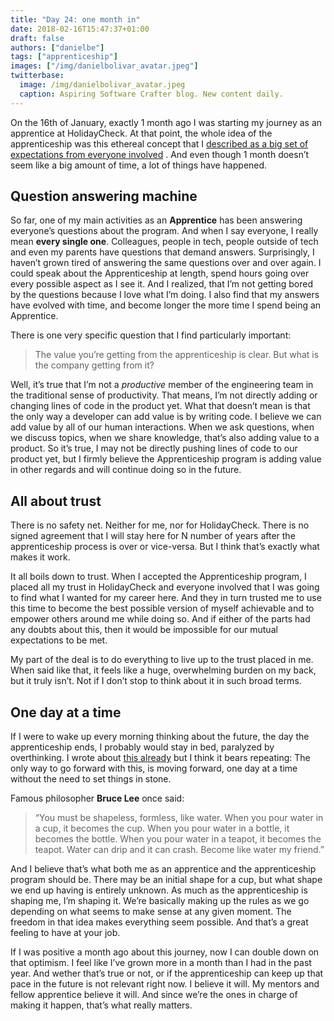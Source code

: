 ```yaml
---
title: "Day 24: one month in"
date: 2018-02-16T15:47:37+01:00
draft: false
authors: ["danielbe"]
tags: ["apprenticeship"]
images: ["/img/danielbolivar_avatar.jpeg"]
twitterbase: 
  image: /img/danielbolivar_avatar.jpeg
  caption: Aspiring Software Crafter blog. New content daily.
---
```


On the 16th of January, exactly 1 month ago I was starting my journey as an apprentice at HolidayCheck. At that point, the whole idea of the apprenticeship was this ethereal concept that I [described as a big set of expectations from everyone involved](https://www.dabolivar.com/posts/first-day/) .  And even though 1 month doesn’t seem like a big amount of time, a lot of things have happened.

## Question answering machine
So far, one of my main activities  as an **Apprentice** has been answering everyone’s questions about the program. And when I say everyone, I really mean **every single one**. Colleagues,  people in tech, people outside of tech and even my parents have questions that demand answers.  Surprisingly, I haven’t grown tired of answering the same questions over and over again. I could speak about the Apprenticeship at length, spend hours going over every possible aspect as I see it. And I realized, that I’m not getting bored by the questions because I love what I’m doing. I also find that my answers have evolved with time, and become longer the more time I spend being an Apprentice. 

There is one very specific question that I find particularly important:

> The value you’re getting from the apprenticeship is clear. But what is the company getting from it?

Well, it’s true that I’m not a _productive_ member of the engineering team in the traditional sense of productivity. That means, I’m not directly adding or changing lines of code in the product yet. What that doesn’t mean is that the only way a developer can add value is by writing code. I believe we can add value by all of our human interactions. When we ask questions, when we discuss topics, when we share knowledge, that’s also adding value to a product. So it’s true, I may not be directly pushing lines of code to our product yet, but I firmly believe the Apprenticeship program is adding value in other regards and will continue doing so in the future.

## All about trust
There is no safety net. Neither for me, nor for HolidayCheck. There is no signed agreement that I will stay here for N number of years after the apprenticeship process is over or vice-versa. But I think that’s exactly what makes it work. 

It all boils down to trust. When I accepted the Apprenticeship program, I placed all my trust in HolidayCheck and everyone involved that I was going to find what I wanted for my career here. And they in turn trusted me to use this time to become the best possible version of myself achievable and to empower others around me while doing so. And if either of the parts had any doubts about this, then it would be impossible for our mutual expectations to be met. 

My part of the deal is to do everything to live up to the trust placed in me. When said like that, it feels like a huge, overwhelming burden on my back, but it truly isn’t. Not if I don’t stop to think about it in such broad terms.  

## One day at a time
If I were to wake up every morning thinking about the future, the day the apprenticeship ends, I probably would stay in bed, paralyzed by overthinking. I wrote about [this already](https://www.dabolivar.com/posts/day-14/) but I think it bears repeating: The only way to go forward with this, is moving forward, one day at a time without the need to set things in stone.

Famous philosopher **Bruce Lee** once said: 

> “You must be shapeless, formless, like water. When you pour water in a cup, it becomes the cup. When you pour water in a bottle, it becomes the bottle. When you pour water in a teapot, it becomes the teapot. Water can drip and it can crash. Become like water my friend.”

And I believe that’s what both me as an apprentice and the apprenticeship program should be. There may be an initial shape for a cup, but what shape we end up having is entirely unknown. As much as the apprenticeship is shaping me, I’m shaping it. We’re basically making up the rules as we go depending on what seems to make sense at any given moment. The freedom in that idea makes everything seem possible. And that’s a great feeling to have at your job. 

If I was positive a month ago about this journey, now I can double down on that optimism. I feel like I’ve grown more in a month than I had in the past year. And wether that’s true or not, or if the apprenticeship can keep up that pace in the future is not relevant right now. I believe it will. My mentors and fellow apprentice believe it will. And since we’re the ones in charge of making it happen, that’s what really matters. 